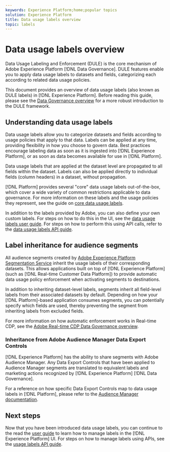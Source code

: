 ```yaml
---
keywords: Experience Platform;home;popular topics
solution: Experience Platform
title: Data usage labels overview
topic: labels
---
```


# Data usage labels overview

Data Usage Labeling and Enforcement (DULE) is the core mechanism of Adobe Experience Platform [!DNL Data Governance]. DULE features enable you to apply data usage labels to datasets and fields, categorizing each according to related data usage policies.

This document provides an overview of data usage labels (also known as DULE labels) in [!DNL Experience Platform]. Before reading this guide, please see the [Data Governance overview](../home.md) for a more robust introduction to the DULE framework.

## Understanding data usage labels

Data usage labels allow you to categorize datasets and fields according to usage policies that apply to that data. Labels can be applied at any time, providing flexibility in how you choose to govern data. Best practices encourage labeling data as soon as it is ingested into [!DNL Experience Platform], or as soon as data becomes available for use in [!DNL Platform].

Data usage labels that are applied at the dataset level are propagated to all fields within the dataset. Labels can also be applied directly to individual fields (column headers) in a dataset, without propagation.

[!DNL Platform] provides several "core" data usage labels out-of-the-box, which cover a wide variety of common restrictions applicable to data governance. For more information on these labels and the usage policies they represent, see the guide on [core data usage labels](reference.md).

In addition to the labels provided by Adobe, you can also define your own custom labels. For steps on how to do this in the UI, see the [data usage labels user guide](./user-guide.md). For steps on how to perform this using API calls, refer to the [data usage labels API guide](./api.md).

## Label inheritance for audience segments

All audience segments created by [Adobe Experience Platform Segmentation Service](../../segmentation/home.md) inherit the usage labels of their corresponding datasets. This allows applications built on top of [!DNL Experience Platform] (such as [!DNL Real-time Customer Data Platform]) to provide automatic data usage policy enforcement when activating segments to destinations.

In addition to inheriting dataset-level labels, segments inherit all field-level labels from their associated datasets by default. Depending on how your [!DNL Platform]-based application consumes segments, you can potentially specify which fields are used, thereby preventing the segment from inheriting labels from excluded fields.

For more information on how automatic enforcement works in Real-time CDP, see the [Adobe Real-time CDP Data Governance overview](../../rtcdp/privacy/data-governance-overview.md#enforce-data-usage-compliance).

### Inheritance from Adobe Audience Manager Data Export Controls

[!DNL Experience Platform] has the ability to share segments with Adobe Audience Manager. Any Data Export Controls that have been applied to Audience Manager segments are translated to equivalent labels and marketing actions recognized by [!DNL Experience Platform] [!DNL Data Governance].

For a reference on how specific Data Export Controls map to data usage labels in [!DNL Platform], please refer to the [Audience Manager documentation](https://docs.adobe.com/content/help/en/audience-manager/user-guide/implementation-integration-guides/integration-experience-platform/aam-aep-audience-sharing.html#aam-data-export-control-in-aep).


## Next steps

Now that you have been introduced data usage labels, you can continue to the read the [user guide](user-guide.md) to learn how to manage labels in the [!DNL Experience Platform] UI. For steps on how to manage labels using APIs, see the [usage labels API guide](./api.md).
